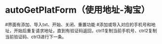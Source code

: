 # autoGetPlatForm（使用地址-淘宝）
#界面有添加、导入txt、开始、关闭、重置功能
#添加或导入对应的手机号和地址，开始后重复请求地址，直到有验证码返回，ctrl1复制当前手机号、ctrl2复制当前验证码、ctrl3进行下一条。
